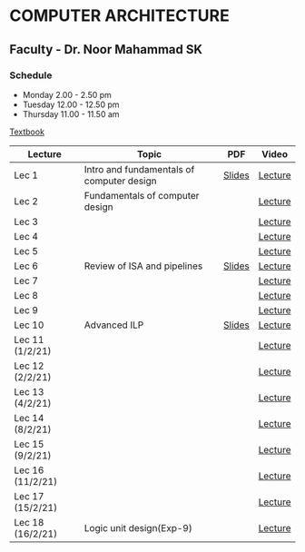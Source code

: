 # COMPUTER ARCHITECTURE

## Faculty - Dr. Noor Mahammad SK

### Schedule 
- Monday 2.00 - 2.50 pm  
- Tuesday 12.00 - 12.50 pm
- Thursday 11.00 - 11.50 am

[Textbook](https://drive.google.com/file/d/18avYCG7UsnDsKBb2IszoQ5yp7rIaxsXe/view)

|Lecture |Topic |PDF|Video|
|---|---|---|---|																
| Lec 1	|Intro and fundamentals of computer design	| [Slides](https://drive.google.com/file/d/1eSNxtQAbrjhxjjOjvq4QGAAwtaa18nJH/view)	| [Lecture](https://drive.google.com/file/d/1LkrOStJJeoOQ9Ewsl4S3NKCYboicG-As/view)	|
| Lec 2	|Fundamentals of computer design	| | [Lecture](https://drive.google.com/file/d/1v7YzVZs8LRu0ztEQZJQa7SdEc6sjUrAo/view)	|
| Lec 3	||	| [Lecture](https://drive.google.com/file/d/1UrPQNixi66eAwCXz30APWk_k6QzpxrGd/view)	|
| Lec 4	|	| 	| [Lecture](https://drive.google.com/file/d/1sQXrVUvnrZ4zUHIbtVQhcmIEl8_-yqx6/view)	|
| Lec 5	|	| 	| [Lecture](https://drive.google.com/file/d/1VpYU1GjzeM36EucapkZU4mAZ7_nbF3sh/view)	|
| Lec 6	|Review of ISA and pipelines| [Slides](https://drive.google.com/file/d/1oC_O0LUF2z9PpPXb48-cZ4P97JO7G082/view)	| [Lecture](https://drive.google.com/file/d/1OAdMz6mrXETth49q_F9fUs809IqUTI9-/view)	|				
 | Lec 7	|	|	| [Lecture](https://drive.google.com/file/d/1rc-BrJnSH6viyyo7FE4XeBrRmFUn8BXu/view)	|																		
| Lec 8	|	| | [Lecture](https://drive.google.com/file/d/19vZ-bnxlCQ1iHvfHkBbNvFGgTDpvFu-N/view)	|
| Lec 9	|	| | [Lecture](https://drive.google.com/file/d/1t_2UQS66Du_oEWiDD-0tx00t_mupgWFX/view)	|																		
| Lec 10	|Advanced ILP	| [Slides](https://drive.google.com/file/d/1iXmGBhLPb3I_V69L3brgFqd9Jn7oAGuZ/view)	| [Lecture](https://drive.google.com/file/d/1J3HkGY0oy-QOmfk0gKT4mO6NhIRnK-Bj/view)	|																		
| Lec 11	(1/2/21)|	| | [Lecture](https://drive.google.com/file/d/1OssjxKNycoaXG-_zdYSfcY1O-yFaDOF7/view)	|																		
| Lec 12 (2/2/21)|	|| [Lecture](https://drive.google.com/file/d/1xSPrcZQJ5ZA4ZCHUngaBC7LhbtM6n2xH/view)	|																		
| Lec 13 (4/2/21)|	|| [Lecture](https://drive.google.com/file/d/192Nj671-SPNn8ILuKIO3SY0uo-m_Why4/view)	|																		
| Lec 14 (8/2/21)|	|| [Lecture](https://drive.google.com/file/d/1QDQkRaxg385YOUVnE9s1OGe8q8yrGj2s/view)	|																		
| Lec 15 (9/2/21)|	|| [Lecture](https://drive.google.com/file/d/11mBKTWwCSvG4QbWRzDWbkOSYYsvGZ5Uk/view)	|																		
| Lec 16 (11/2/21)|	|| [Lecture](https://drive.google.com/file/d/1N7bYh3B_NQ58N3dSsj4r6YaY_8EWi9o8/view)	|																		
| Lec 17 (15/2/21)|	|| [Lecture](https://drive.google.com/file/d/1Uz63nNtield_868-YBTn0cCeDnjVx8IG/view)	|																		
| Lec 18 (16/2/21)|Logic unit design(Exp-9)	|| [Lecture](https://drive.google.com/file/d/1wOxvDJYJjUBxL0XRL9REt0qPiFlSEfDJ/view)	|																		

<!--
|Lec (//21) | |[Slides]() |[Lecture]()|
-->